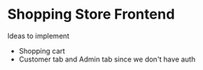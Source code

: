 # Shopping Store Frontend

Ideas to implement
- Shopping cart
- Customer tab and Admin tab since we don't have auth